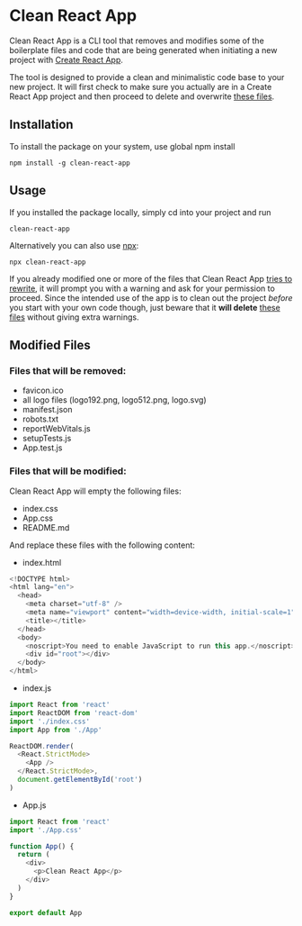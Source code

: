 # Clean React App

Clean React App is a CLI tool that removes and modifies some of the boilerplate files and code that are being generated when initiating a new project with [Create React App](https://create-react-app.dev/).

The tool is designed to provide a clean and minimalistic code base to your new project. It will first check to make sure you actually are in a Create React App project and then proceed to delete and overwrite [these files](https://github.com/mhanki/clean-react-app#modified-files).

## Installation
To install the package on your system, use global npm install
```
npm install -g clean-react-app
```  

## Usage
If you installed the package locally, simply cd into your project and run
```
clean-react-app
```
Alternatively you can also use [npx](https://docs.npmjs.com/cli/v7/commands/npx):
```
npx clean-react-app
```  

If you already modified one or more of the files that Clean React App [tries to rewrite](https://github.com/mhanki/clean-react-app#files-that-will-be-modified), it will prompt you with a warning and ask for your permission to proceed. Since the intended use of the app is to clean out the project *before* you start with your own code though, just beware that it **will delete** [these files](https://github.com/mhanki/clean-react-app#files-that-will-be-removed) without giving extra warnings.  

## Modified Files
### Files that will be removed:

- favicon.ico
- all logo files (logo192.png, logo512.png, logo.svg)
- manifest.json
- robots.txt
- reportWebVitals.js
- setupTests.js
- App.test.js

### Files that will be modified:
Clean React App will empty the following files:
- index.css
- App.css
- README.md

And replace these files with the following content:  
  
- index.html
```js
<!DOCTYPE html>
<html lang="en">
  <head>
    <meta charset="utf-8" />
    <meta name="viewport" content="width=device-width, initial-scale=1" />
    <title></title>
  </head>
  <body>
    <noscript>You need to enable JavaScript to run this app.</noscript>
    <div id="root"></div>
  </body>
</html>
```

- index.js
```js
import React from 'react'
import ReactDOM from 'react-dom'
import './index.css'
import App from './App'

ReactDOM.render(
  <React.StrictMode>
    <App />
  </React.StrictMode>,
  document.getElementById('root')
)
```

- App.js
```js
import React from 'react'
import './App.css'

function App() {
  return (
    <div>
      <p>Clean React App</p>
    </div>
  )
}

export default App
```